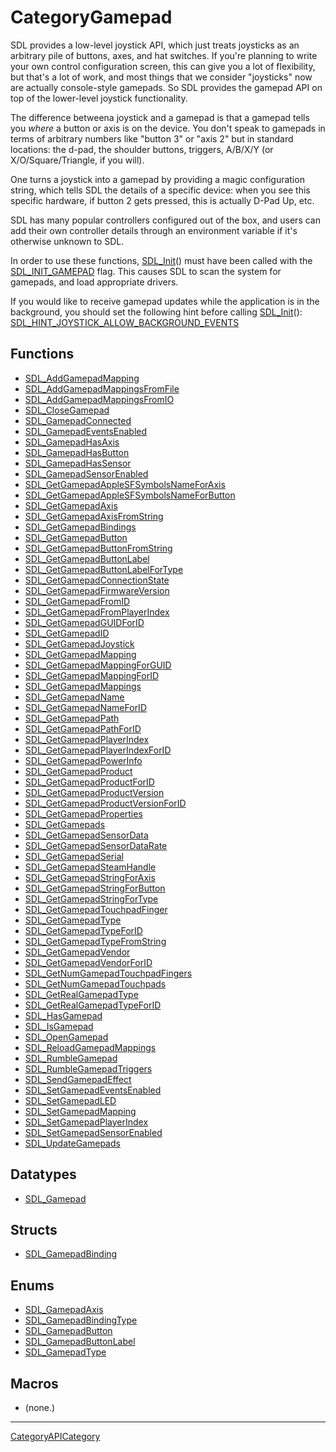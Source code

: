 # CategoryGamepad

SDL provides a low-level joystick API, which just treats joysticks as an
arbitrary pile of buttons, axes, and hat switches. If you're planning to
write your own control configuration screen, this can give you a lot of
flexibility, but that's a lot of work, and most things that we consider
"joysticks" now are actually console-style gamepads. So SDL provides the
gamepad API on top of the lower-level joystick functionality.

The difference betweena joystick and a gamepad is that a gamepad tells you
_where_ a button or axis is on the device. You don't speak to gamepads in
terms of arbitrary numbers like "button 3" or "axis 2" but in standard
locations: the d-pad, the shoulder buttons, triggers, A/B/X/Y (or
X/O/Square/Triangle, if you will).

One turns a joystick into a gamepad by providing a magic configuration
string, which tells SDL the details of a specific device: when you see this
specific hardware, if button 2 gets pressed, this is actually D-Pad Up,
etc.

SDL has many popular controllers configured out of the box, and users can
add their own controller details through an environment variable if it's
otherwise unknown to SDL.

In order to use these functions, [SDL_Init](SDL_Init)() must have been
called with the [SDL_INIT_GAMEPAD](SDL_INIT_GAMEPAD) flag. This causes SDL
to scan the system for gamepads, and load appropriate drivers.

If you would like to receive gamepad updates while the application is in
the background, you should set the following hint before calling
[SDL_Init](SDL_Init)():
[SDL_HINT_JOYSTICK_ALLOW_BACKGROUND_EVENTS](SDL_HINT_JOYSTICK_ALLOW_BACKGROUND_EVENTS)

<!-- END CATEGORY DOCUMENTATION -->

## Functions

<!-- DO NOT HAND-EDIT CATEGORY LISTS, THEY ARE AUTOGENERATED AND WILL BE OVERWRITTEN, BASED ON TAGS IN INDIVIDUAL PAGE FOOTERS. EDIT THOSE INSTEAD. -->
<!-- BEGIN CATEGORY LIST: CategoryGamepad, CategoryAPIFunction -->
- [SDL_AddGamepadMapping](SDL_AddGamepadMapping)
- [SDL_AddGamepadMappingsFromFile](SDL_AddGamepadMappingsFromFile)
- [SDL_AddGamepadMappingsFromIO](SDL_AddGamepadMappingsFromIO)
- [SDL_CloseGamepad](SDL_CloseGamepad)
- [SDL_GamepadConnected](SDL_GamepadConnected)
- [SDL_GamepadEventsEnabled](SDL_GamepadEventsEnabled)
- [SDL_GamepadHasAxis](SDL_GamepadHasAxis)
- [SDL_GamepadHasButton](SDL_GamepadHasButton)
- [SDL_GamepadHasSensor](SDL_GamepadHasSensor)
- [SDL_GamepadSensorEnabled](SDL_GamepadSensorEnabled)
- [SDL_GetGamepadAppleSFSymbolsNameForAxis](SDL_GetGamepadAppleSFSymbolsNameForAxis)
- [SDL_GetGamepadAppleSFSymbolsNameForButton](SDL_GetGamepadAppleSFSymbolsNameForButton)
- [SDL_GetGamepadAxis](SDL_GetGamepadAxis)
- [SDL_GetGamepadAxisFromString](SDL_GetGamepadAxisFromString)
- [SDL_GetGamepadBindings](SDL_GetGamepadBindings)
- [SDL_GetGamepadButton](SDL_GetGamepadButton)
- [SDL_GetGamepadButtonFromString](SDL_GetGamepadButtonFromString)
- [SDL_GetGamepadButtonLabel](SDL_GetGamepadButtonLabel)
- [SDL_GetGamepadButtonLabelForType](SDL_GetGamepadButtonLabelForType)
- [SDL_GetGamepadConnectionState](SDL_GetGamepadConnectionState)
- [SDL_GetGamepadFirmwareVersion](SDL_GetGamepadFirmwareVersion)
- [SDL_GetGamepadFromID](SDL_GetGamepadFromID)
- [SDL_GetGamepadFromPlayerIndex](SDL_GetGamepadFromPlayerIndex)
- [SDL_GetGamepadGUIDForID](SDL_GetGamepadGUIDForID)
- [SDL_GetGamepadID](SDL_GetGamepadID)
- [SDL_GetGamepadJoystick](SDL_GetGamepadJoystick)
- [SDL_GetGamepadMapping](SDL_GetGamepadMapping)
- [SDL_GetGamepadMappingForGUID](SDL_GetGamepadMappingForGUID)
- [SDL_GetGamepadMappingForID](SDL_GetGamepadMappingForID)
- [SDL_GetGamepadMappings](SDL_GetGamepadMappings)
- [SDL_GetGamepadName](SDL_GetGamepadName)
- [SDL_GetGamepadNameForID](SDL_GetGamepadNameForID)
- [SDL_GetGamepadPath](SDL_GetGamepadPath)
- [SDL_GetGamepadPathForID](SDL_GetGamepadPathForID)
- [SDL_GetGamepadPlayerIndex](SDL_GetGamepadPlayerIndex)
- [SDL_GetGamepadPlayerIndexForID](SDL_GetGamepadPlayerIndexForID)
- [SDL_GetGamepadPowerInfo](SDL_GetGamepadPowerInfo)
- [SDL_GetGamepadProduct](SDL_GetGamepadProduct)
- [SDL_GetGamepadProductForID](SDL_GetGamepadProductForID)
- [SDL_GetGamepadProductVersion](SDL_GetGamepadProductVersion)
- [SDL_GetGamepadProductVersionForID](SDL_GetGamepadProductVersionForID)
- [SDL_GetGamepadProperties](SDL_GetGamepadProperties)
- [SDL_GetGamepads](SDL_GetGamepads)
- [SDL_GetGamepadSensorData](SDL_GetGamepadSensorData)
- [SDL_GetGamepadSensorDataRate](SDL_GetGamepadSensorDataRate)
- [SDL_GetGamepadSerial](SDL_GetGamepadSerial)
- [SDL_GetGamepadSteamHandle](SDL_GetGamepadSteamHandle)
- [SDL_GetGamepadStringForAxis](SDL_GetGamepadStringForAxis)
- [SDL_GetGamepadStringForButton](SDL_GetGamepadStringForButton)
- [SDL_GetGamepadStringForType](SDL_GetGamepadStringForType)
- [SDL_GetGamepadTouchpadFinger](SDL_GetGamepadTouchpadFinger)
- [SDL_GetGamepadType](SDL_GetGamepadType)
- [SDL_GetGamepadTypeForID](SDL_GetGamepadTypeForID)
- [SDL_GetGamepadTypeFromString](SDL_GetGamepadTypeFromString)
- [SDL_GetGamepadVendor](SDL_GetGamepadVendor)
- [SDL_GetGamepadVendorForID](SDL_GetGamepadVendorForID)
- [SDL_GetNumGamepadTouchpadFingers](SDL_GetNumGamepadTouchpadFingers)
- [SDL_GetNumGamepadTouchpads](SDL_GetNumGamepadTouchpads)
- [SDL_GetRealGamepadType](SDL_GetRealGamepadType)
- [SDL_GetRealGamepadTypeForID](SDL_GetRealGamepadTypeForID)
- [SDL_HasGamepad](SDL_HasGamepad)
- [SDL_IsGamepad](SDL_IsGamepad)
- [SDL_OpenGamepad](SDL_OpenGamepad)
- [SDL_ReloadGamepadMappings](SDL_ReloadGamepadMappings)
- [SDL_RumbleGamepad](SDL_RumbleGamepad)
- [SDL_RumbleGamepadTriggers](SDL_RumbleGamepadTriggers)
- [SDL_SendGamepadEffect](SDL_SendGamepadEffect)
- [SDL_SetGamepadEventsEnabled](SDL_SetGamepadEventsEnabled)
- [SDL_SetGamepadLED](SDL_SetGamepadLED)
- [SDL_SetGamepadMapping](SDL_SetGamepadMapping)
- [SDL_SetGamepadPlayerIndex](SDL_SetGamepadPlayerIndex)
- [SDL_SetGamepadSensorEnabled](SDL_SetGamepadSensorEnabled)
- [SDL_UpdateGamepads](SDL_UpdateGamepads)
<!-- END CATEGORY LIST -->

## Datatypes

<!-- DO NOT HAND-EDIT CATEGORY LISTS, THEY ARE AUTOGENERATED AND WILL BE OVERWRITTEN, BASED ON TAGS IN INDIVIDUAL PAGE FOOTERS. EDIT THOSE INSTEAD. -->
<!-- BEGIN CATEGORY LIST: CategoryGamepad, CategoryAPIDatatype -->
- [SDL_Gamepad](SDL_Gamepad)
<!-- END CATEGORY LIST -->

## Structs

<!-- DO NOT HAND-EDIT CATEGORY LISTS, THEY ARE AUTOGENERATED AND WILL BE OVERWRITTEN, BASED ON TAGS IN INDIVIDUAL PAGE FOOTERS. EDIT THOSE INSTEAD. -->
<!-- BEGIN CATEGORY LIST: CategoryGamepad, CategoryAPIStruct -->
- [SDL_GamepadBinding](SDL_GamepadBinding)
<!-- END CATEGORY LIST -->

## Enums

<!-- DO NOT HAND-EDIT CATEGORY LISTS, THEY ARE AUTOGENERATED AND WILL BE OVERWRITTEN, BASED ON TAGS IN INDIVIDUAL PAGE FOOTERS. EDIT THOSE INSTEAD. -->
<!-- BEGIN CATEGORY LIST: CategoryGamepad, CategoryAPIEnum -->
- [SDL_GamepadAxis](SDL_GamepadAxis)
- [SDL_GamepadBindingType](SDL_GamepadBindingType)
- [SDL_GamepadButton](SDL_GamepadButton)
- [SDL_GamepadButtonLabel](SDL_GamepadButtonLabel)
- [SDL_GamepadType](SDL_GamepadType)
<!-- END CATEGORY LIST -->

## Macros

<!-- DO NOT HAND-EDIT CATEGORY LISTS, THEY ARE AUTOGENERATED AND WILL BE OVERWRITTEN, BASED ON TAGS IN INDIVIDUAL PAGE FOOTERS. EDIT THOSE INSTEAD. -->
<!-- BEGIN CATEGORY LIST: CategoryGamepad, CategoryAPIMacro -->
- (none.)
<!-- END CATEGORY LIST -->


----
[CategoryAPICategory](CategoryAPICategory)



